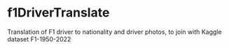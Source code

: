 # f1DriverTranslate
Translation of F1 driver to nationality and driver photos, to join with Kaggle dataset F1-1950-2022
